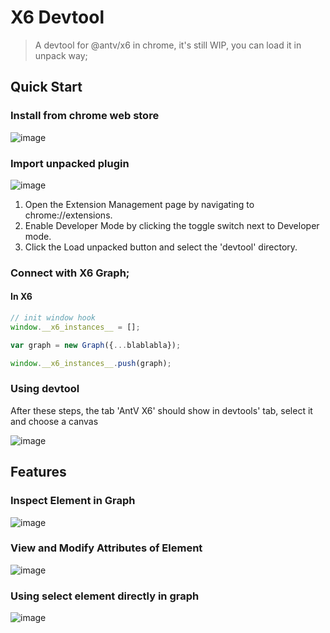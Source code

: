 # X6 Devtool
> A devtool for @antv/x6 in chrome, it's still WIP, you can load it in unpack way;

## Quick Start

### Install from chrome web store

![image](https://user-images.githubusercontent.com/1826685/238003455-d341f598-1b35-4d8c-bb7c-0320cad6a4cb.png)


### Import unpacked plugin
![image](https://user-images.githubusercontent.com/15213473/150081309-61f9c451-c35e-4dab-a23c-ed5e425e7ec5.png)

1. Open the Extension Management page by navigating to chrome://extensions.
2. Enable Developer Mode by clicking the toggle switch next to Developer mode.
3. Click the Load unpacked button and select the 'devtool' directory.

### Connect with X6 Graph;

#### In X6

```javascript
// init window hook
window.__x6_instances__ = [];

var graph = new Graph({...blablabla});

window.__x6_instances__.push(graph);

```

### Using devtool

After these steps, the tab 'AntV X6' should show in devtools' tab, select it and choose a canvas

![image](https://user-images.githubusercontent.com/1826685/223881189-bf99f2ad-5158-4c39-8d16-018a287ac2fe.png)


## Features

### Inspect Element in Graph

![image](https://user-images.githubusercontent.com/1826685/223881189-bf99f2ad-5158-4c39-8d16-018a287ac2fe.png)

### View and Modify Attributes of Element

![image](https://user-images.githubusercontent.com/1826685/223881189-bf99f2ad-5158-4c39-8d16-018a287ac2fe.png)

### Using select element directly in graph

![image](https://user-images.githubusercontent.com/1826685/223881189-bf99f2ad-5158-4c39-8d16-018a287ac2fe.png)



